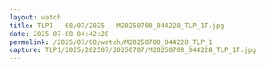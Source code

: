 ```yaml
---
layout: watch
title: TLP1 - 08/07/2025 - M20250708_044228_TLP_1T.jpg
date: 2025-07-08 04:42:28
permalink: /2025/07/08/watch/M20250708_044228_TLP_1
capture: TLP1/2025/202507/20250707/M20250708_044228_TLP_1T.jpg
---
```

